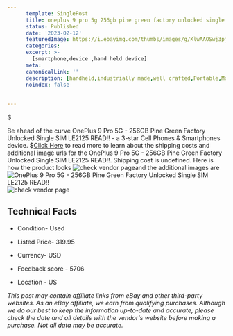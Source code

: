 ```yaml
---
      template: SinglePost
      title: oneplus 9 pro 5g 256gb pine green factory unlocked single sim le2125 read 
      status: Published
      date: '2023-02-12'
      featuredImage: https://i.ebayimg.com/thumbs/images/g/KlwAAOSwj3pj6HCg/s-l225.jpg
      categories: 
      excerpt: >-
        [smartphone,device ,hand held device]
      meta:
      canonicalLink: ''
      description: [handheld,industrially made,well crafted,Portable,Mobile,Compact,Convenient,Lightweight,Maneuverable,Man-portable,Miniature,Carriable,Hand-held,Light,Holdable,Transportable,Mobile device,Pocket-sized,On-the-go,Wireless,Cordless,Compact size,Convenient size, smartphone,device ,hand held device]
      noindex: false
      
        
---
```

$

Be ahead of the curve OnePlus 9 Pro 5G - 256GB Pine Green Factory Unlocked Single SIM LE2125 READ!! - a 3-star Cell Phones & Smartphones device.
$[Click Here](https://www.ebay.com/itm/195594886401?hash=item2d8a5d1d01%3Ag%3AKlwAAOSwj3pj6HCg&amdata=enc%3AAQAHAAAA4PfBJcpiC0e5078wqQ1fq6iLHcSysVJnQ0MA2La1gcwisYdu95ir6FIkNQDZsrQzi42eumTV1sC5oj1L8PEhZ4kldhEe0Z8%2BqgrFYWrGhN0pUOkmwKTGoM5fBVrl8PmP%2BiytAMOmaSnbqvbsDd85BHEGXnqIPc4I%2F2CSZ4xz0Fhep0%2FpbuPclBj%2FHXj58CIS%2BVRCRXUH%2Fwf1R62C97I7zsRkgVv6Wt%2BDdvMvwiDXzh%2B7N9qMA68ZwDXKFB8LXu8qRtS2nQMGbROifXwMpSYvPbsPds%2FjBTtXeoqmC%2BuJ6RY%2F&mkevt=1&mkcid=1&mkrid=711-53200-19255-0&campid=%253CePNCampaignId%253E&customid=%253CreferenceId%253E&toolid=10049) to read more to learn about the shipping costs and additional image urls for the OnePlus 9 Pro 5G - 256GB Pine Green Factory Unlocked Single SIM LE2125 READ!!. Shipping cost is undefined. Here is how the product looks ![check vendor page](https://i.ebayimg.com/thumbs/images/g/KlwAAOSwj3pj6HCg/s-l225.jpg)and the additional images are![OnePlus 9 Pro 5G - 256GB Pine Green Factory Unlocked Single SIM LE2125 READ!!](https://i.ebayimg.com/images/g/KlwAAOSwj3pj6HCg/s-l1600.jpg)![check vendor page](https://origin-galleryplus.ebayimg.com/ws/web/195594886401_2_0_1/225x225.jpg,https://origin-galleryplus.ebayimg.com/ws/web/195594886401_3_0_1/225x225.jpg,https://origin-galleryplus.ebayimg.com/ws/web/195594886401_4_0_1/225x225.jpg,https://origin-galleryplus.ebayimg.com/ws/web/195594886401_5_0_1/225x225.jpg,https://origin-galleryplus.ebayimg.com/ws/web/195594886401_6_0_1/225x225.jpg)



 ## Technical Facts 



     
      

 - Condition- Used 


      

 - Listed Price- 319.95 


      

 - Currency- USD 


      

 - Feedback score - 5706 


      

 - Location - US 


      
      

 *_This post may contain affiliate links from eBay and other third-party websites. As an eBay affiliate, we earn from qualifying purchases. Although we do our best to keep the information up-to-date and accurate, please check the date and all details with the vendor's website before making a purchase. Not all data may be accurate._*






